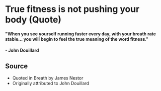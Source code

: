# True fitness is not pushing your body (Quote)

#### "When you see yourself running faster every day, with your breath rate stable... you will begin to feel the true meaning of the word fitness."
#### - John Douillard

## Source 
- Quoted in Breath by James Nestor
- Originally attributed to John Douillard